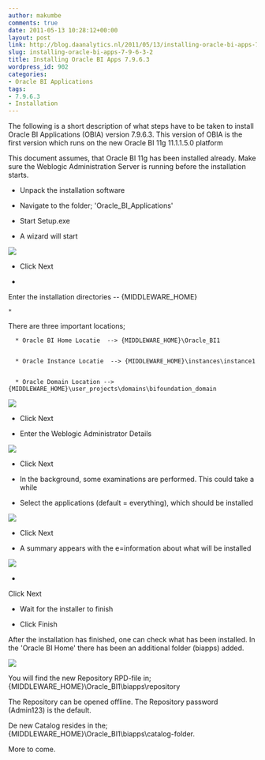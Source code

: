 ```yaml
---
author: makumbe
comments: true
date: 2011-05-13 10:28:12+00:00
layout: post
link: http://blog.daanalytics.nl/2011/05/13/installing-oracle-bi-apps-7-9-6-3-2/
slug: installing-oracle-bi-apps-7-9-6-3-2
title: Installing Oracle BI Apps 7.9.6.3
wordpress_id: 902
categories:
- Oracle BI Applications
tags:
- 7.9.6.3
- Installation
---
```


The following is a short description of what steps have to be taken to install Oracle BI Applications (OBIA) version 7.9.6.3. This version of OBIA is the first version which runs on the new Oracle BI 11g 11.1.1.5.0 platform

This document assumes, that Oracle BI 11g has been installed already. Make sure the Weblogic Administration Server is running before the installation starts.



	
  * Unpack the installation software

	
  * Navigate to the folder; 'Oracle_BI_Applications'

	
  * Start Setup.exe

	
  * A wizard will start


![](http://obibb.files.wordpress.com/2011/05/051111_1327_installingo2.png)



	
  * Click Next

	
  * 


Enter the installation directories -- {MIDDLEWARE_HOME}



	
    * 


There are three important locations;



	
      * Oracle BI Home Locatie  --> {MIDDLEWARE_HOME}\Oracle_BI1

	
      * Oracle Instance Locatie  --> {MIDDLEWARE_HOME}\instances\instance1

	
      * Oracle Domain Location --> {MIDDLEWARE_HOME}\user_projects\domains\bifoundation_domain








![](http://obibb.files.wordpress.com/2011/05/051111_1327_installingo3.png)



	
  * Click Next

	
  * Enter the Weblogic Administrator Details


![](http://obibb.files.wordpress.com/2011/05/051111_1327_installingo4.png)



	
  * Click Next

	
  * In the background, some examinations are performed. This could take a while

	
  * Select the applications (default = everything), which should be installed


![](http://obibb.files.wordpress.com/2011/05/051111_1327_installingo5.png)



	
  * Click Next

	
  * A summary appears with the e=information about what will be installed


![](http://obibb.files.wordpress.com/2011/05/051111_1327_installingo6.png)



	
  * 


Click Next




	
  * Wait for the installer to finish



	
  * Click Finish


After the installation has finished, one can check what has been installed. In the 'Oracle BI Home' there has been an additional folder (biapps) added.

![](http://obibb.files.wordpress.com/2011/05/051111_1327_installingo8.png)

You will find the new Repository RPD-file in; {MIDDLEWARE_HOME}\Oracle_BI1\biapps\repository

The Repository can be opened offline. The Repository password (Admin123) is the default.

De new Catalog resides in the; {MIDDLEWARE_HOME}\Oracle_BI1\biapps\catalog-folder.

More to come.

